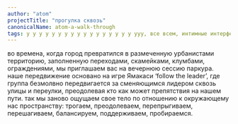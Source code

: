 ```yaml
---
author: "atom"
projectTitle: "прогулка сквозь"
canonicalName: atom-a-walk-through
tags: у у у у у у у у у у у у у у у у у ууу, все всем, интимные интерфейсы, контингентность, рассеянная коллективность, социальная хореография, спонтанная низовая альтернатива, спортивный интерес, джой ускорение, места прозрачности
---
```

во времена, когда город превратился в размеченную урбанистами территорию, заполненную переходами, скамейками, клумбами, ограждениями, мы приглашаем вас на вечернюю сессию паркура. наше передвижение основано на игре Ямакаси ‘follow the leader’, где группа безмолвно передвигается за сменяющимся лидером сквозь улицы и переулки, преодолевая кто как может препятствия на нашем пути. так мы заново ощущаем свое тело по отношению к окружающему нас пространству: трогаем, преодолеваем, перепрыгиваем, перешагиваем, балансируем, поддерживаем, пробираемся.
